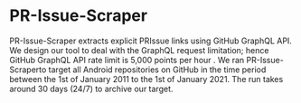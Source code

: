 # PR-Issue-Scraper

PR-Issue-Scraper extracts explicit PRIssue links using GitHub GraphQL API.
We design our tool to deal with the GraphQL request limitation; hence GitHub GraphQL API rate limit is 5,000 points per hour
. We ran PR-Issue-Scraperto target all Android repositories on GitHub in the time period between the 1st of January 2011 to the 1st of January 2021.
The run takes around 30 days (24/7) to archive our target.
